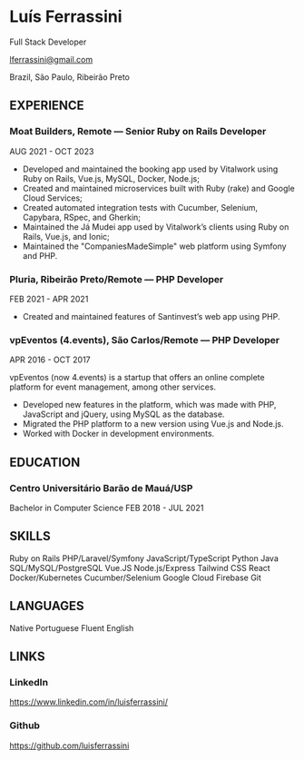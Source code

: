 # Luís Ferrassini

Full Stack Developer

lferrassini@gmail.com

Brazil, São Paulo, Ribeirão Preto

## EXPERIENCE
### Moat Builders, Remote — Senior Ruby on Rails Developer
AUG 2021 - OCT 2023

- Developed and maintained the booking app used by Vitalwork using Ruby on Rails, Vue.js, MySQL, Docker, Node.js;
- Created and maintained microservices built with Ruby (rake) and Google Cloud Services;
- Created automated integration tests with Cucumber, Selenium, Capybara, RSpec, and Gherkin;
- Maintained the Já Mudei app used by Vitalwork’s clients using Ruby on Rails, Vue.js, and Ionic;
- Maintained the "CompaniesMadeSimple" web platform using Symfony and PHP.

### Pluria, Ribeirão Preto/Remote — PHP Developer
FEB 2021 - APR 2021

- Created and maintained features of Santinvest’s web app using PHP.

### vpEventos (4.events), São Carlos/Remote — PHP Developer
APR 2016 - OCT 2017

vpEventos (now 4.events) is a startup that offers an online complete platform for event management, among other services.
- Developed new features in the platform, which was made with PHP, JavaScript and jQuery, using MySQL as the database.
- Migrated the PHP platform to a new version using Vue.js and Node.js.
- Worked with Docker in development environments.

## EDUCATION

### Centro Universitário Barão de Mauá/USP
Bachelor in Computer Science
FEB 2018 - JUL 2021

## SKILLS

Ruby on Rails
PHP/Laravel/Symfony
JavaScript/TypeScript
Python
Java
SQL/MySQL/PostgreSQL
Vue.JS
Node.js/Express
Tailwind CSS
React
Docker/Kubernetes
Cucumber/Selenium
Google Cloud
Firebase
Git

## LANGUAGES
Native Portuguese
Fluent English

## LINKS
### LinkedIn
https://www.linkedin.com/in/luisferrassini/

### Github
https://github.com/luisferrassini
